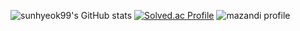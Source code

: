 ![sunhyeok99's GitHub stats](https://github-readme-stats.vercel.app/api?username=sunhyeok99&show_icons=true&theme=radical)
[![Solved.ac Profile](http://mazassumnida.wtf/api/generate_badge?boj=kkn1312)](https://solved.ac/kkn1312)
![mazandi profile](http://mazandi.herokuapp.com/api?handle=kkn1312&theme=warm)


<!--
**sunhyeok99/sunhyeok99** is a ✨ _special_ ✨ repository because its `README.md` (this file) appears on your GitHub profile.

Here are some ideas to get you started:

- 🔭 I’m currently working on ...
- 🌱 I’m currently learning ...
- 👯 I’m looking to collaborate on ...
- 🤔 I’m looking for help with ...
- 💬 Ask me about ...
- 📫 How to reach me: ...
- 😄 Pronouns: ...
- ⚡ Fun fact: ...
-->
